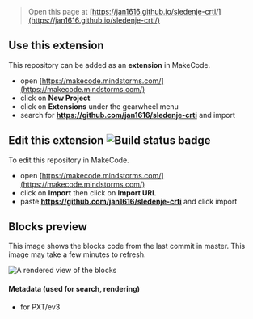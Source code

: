 > Open this page at [https://jan1616.github.io/sledenje-crti/](https://jan1616.github.io/sledenje-crti/)

## Use this extension

This repository can be added as an **extension** in MakeCode.

* open [https://makecode.mindstorms.com/](https://makecode.mindstorms.com/)
* click on **New Project**
* click on **Extensions** under the gearwheel menu
* search for **https://github.com/jan1616/sledenje-crti** and import

## Edit this extension ![Build status badge](https://github.com/jan1616/sledenje-crti/workflows/MakeCode/badge.svg)

To edit this repository in MakeCode.

* open [https://makecode.mindstorms.com/](https://makecode.mindstorms.com/)
* click on **Import** then click on **Import URL**
* paste **https://github.com/jan1616/sledenje-crti** and click import

## Blocks preview

This image shows the blocks code from the last commit in master.
This image may take a few minutes to refresh.

![A rendered view of the blocks](https://github.com/jan1616/sledenje-crti/raw/master/.github/makecode/blocks.png)

#### Metadata (used for search, rendering)

* for PXT/ev3
<script src="https://makecode.com/gh-pages-embed.js"></script><script>makeCodeRender("{{ site.makecode.home_url }}", "{{ site.github.owner_name }}/{{ site.github.repository_name }}");</script>
